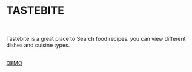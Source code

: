 <h1>TASTEBITE</h1>

<br />
<p> Tastebite is a great place to Search food recipes. you can view different dishes and cuisine types.</p>
<br />
<a href="https://tastebite-goods.netlify.app/" target="_blank">DEMO </a>

